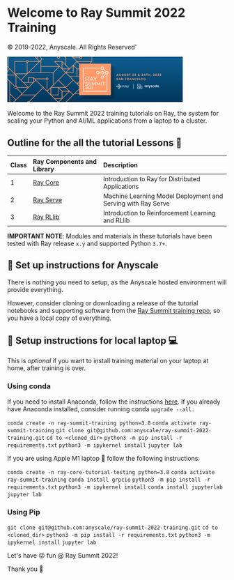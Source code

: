 # Welcome to Ray Summit 2022 Training 

© 2019-2022, Anyscale. All Rights Reserved'

<img src="images/ray-summit-2022.png" width="80%" height="50%">

Welcome to the Ray Summit 2022 training tutorials on Ray, the system for scaling your 
Python and AI/ML applications from a laptop to a cluster.

## Outline for the all the tutorial Lessons 📖

| Class| Ray Components and Library | Description
|:-----|:-----------|:----------------------------------------------------------|
| 1  | [Ray Core](ray-core/README.md)   |Introduction to Ray for Distributed Applications|
| 2  | [Ray Serve](ray-serve/README.md) |Machine Learning Model Deployment and Serving with Ray Serve|
| 3  | [Ray RLlib](ray-rllib/README.md) |Introduction to Reinforcement Learning and RLlib |

**IMPORTANT NOTE**: Modules and materials in these tutorials have been tested with 
Ray release `x.y` and supported Python `3.7+`.


## 👩 Set up instructions for Anyscale 

There is nothing you need to setup, as the Anyscale hosted environment will provide everything.

However, consider cloning or downloading a release of the tutorial notebooks and 
supporting software from the [Ray Summit training repo](https://github.com/anyscale/ray-summit-2022-training), 
so you have a local copy of everything.


## 👩 Setup instructions for local laptop 💻
This is *optional* if you want to install training material on your laptop at home,
after training is over.

### Using conda
If you need to install Anaconda, follow the instructions [here](https://www.anaconda.com/products/distribution).
If you already have Anaconda installed, consider running conda `upgrade --all.`

`conda create -n ray-summit-training python=3.8`
`conda activate ray-summit-training`
`git clone git@github.com:anyscale/ray-summit-2022-training.git`
`cd to <cloned_dir>`
`python3 -m pip install -r requirements.txt`
`python3 -m ipykernel install`
`jupyter lab`

If you are using Apple M1 laptop 🍎 follow the following instructions:

`conda create -n ray-core-tutorial-testing python=3.8`
`conda activate ray-summit-training`
`conda install grpcio`
`python3 -m pip install -r requirements.txt`
`python3 -m ipykernel install`
`conda install jupyterlab`
`jupyter lab`

### Using Pip
`git clone git@github.com:anyscale/ray-summit-2022-training.git`
`cd to <cloned_dir>`
`python3 -m pip install -r requirements.txt`
`python3 -m ipykernel install`
`jupyter lab`

Let's have 😜 fun @ Ray Summit 2022!

Thank you 🙏










